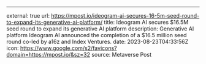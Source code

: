 ---
external: true
url: https://mpost.io/ideogram-ai-secures-16-5m-seed-round-to-expand-its-generative-ai-platform/
title: Ideogram AI secures $16.5M seed round to expand its generative AI platform
description: Generative AI platform Ideogram AI announced the completion of a $16.5 million seed round co-led by a16z and Index Ventures. 
date: 2023-08-23T04:33:56Z
icon: https://www.google.com/s2/favicons?domain=https://mpost.io/&sz=32
source: Metaverse Post